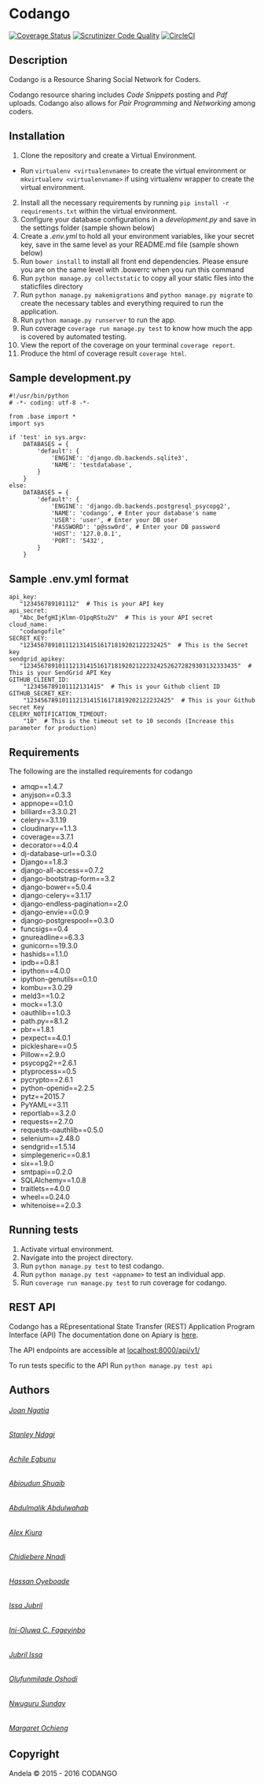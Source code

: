 # Codango

[![Coverage Status](https://coveralls.io/repos/github/andela/codango/badge.svg?branch=ch-add-badges-122549741)](https://coveralls.io/github/andela/codango?branch=ch-add-badges-122549741)
[![Scrutinizer Code Quality](https://scrutinizer-ci.com/g/andela/codango/badges/quality-score.png?b=ch-add-badges-122549741)](https://scrutinizer-ci.com/g/andela/codango/?branch=ch-add-badges-122549741)
[![CircleCI](https://circleci.com/gh/andela/codango/tree/ch-add-badges-122549741.svg?style=svg)](https://circleci.com/gh/andela/codango/tree/ch-add-badges-122549741)

## Description
Codango is a Resource Sharing Social Network for Coders.

Codango resource sharing includes *Code Snippets* posting and *Pdf* uploads. Codango also allows for *Pair Programming* and *Networking* among coders.

## Installation
1. Clone the repository and create a Virtual Environment.
- Run `virtualenv <virtualenvname>` to create the virtual environment or `mkvirtualenv <virtualenvname>` if using virtualenv wrapper to create the virtual environment.
2. Install all the necessary requirements by running `pip install -r requirements.txt` within the virtual environment.
3. Configure your database configurations in a *development.py* and save in the settings folder (sample shown below)
4. Create a *.env.yml* to hold all your environment variables, like your secret key, save in the same level as your README.md file (sample shown below)
5. Run `bower install` to install all front end dependencies. Please ensure you are on the same level with .bowerrc when you run this command
6. Run `python manage.py collectstatic` to copy all your static files into the staticfiles directory
7. Run `python manage.py makemigrations` and `python manage.py migrate` to create the necessary tables and everything required to run the application.
7. Run `python manage.py runserver` to run the app.
8. Run coverage `coverage run manage.py test` to know how much the app is covered by automated testing.
9. View the report of the coverage on your terminal `coverage report`.
10. Produce the html of coverage result `coverage html`.

## Sample development.py
```
#!/usr/bin/python
# -*- coding: utf-8 -*-

from .base import *
import sys

if 'test' in sys.argv:
    DATABASES = {
        'default': {
            'ENGINE': 'django.db.backends.sqlite3',
            'NAME': 'testdatabase',
        }
    }
else:
    DATABASES = {
        'default': {
            'ENGINE': 'django.db.backends.postgresql_psycopg2',
            'NAME': 'codango', # Enter your database's name
            'USER': 'user', # Enter your DB user
            'PASSWORD': 'p@ssw0rd', # Enter your DB password
            'HOST': '127.0.0.1',
            'PORT': '5432',
        }
    }
```


## Sample .env.yml format
```
api_key:
   "123456789101112"  # This is your API key
api_secret:
   "Abc_DefgHIjKlmn-O1pqRStu2V"  # This is your API secret
cloud_name:
   "codangofile"
SECRET_KEY:
   "12345678910111213141516171819202122232425"  # This is the Secret key
sendgrid_apikey:
   "1234567891011121314151617181920212223242526272829303132333435"  # This is your SendGrid API Key
GITHUB_CLIENT_ID:
    "123456789101112131415"  # This is your Github client ID
GITHUB_SECRET_KEY:
    "12345678910111213141516171819202122232425"  # This is your Github secret Key
CELERY_NOTIFICATION_TIMEOUT:
    "10"  # This is the timeout set to 10 seconds (Increase this parameter for production)

```

## Requirements
The following are the installed requirements for codango
- amqp==1.4.7
- anyjson==0.3.3
- appnope==0.1.0
- billiard==3.3.0.21
- celery==3.1.19
- cloudinary==1.1.3
- coverage==3.7.1
- decorator==4.0.4
- dj-database-url==0.3.0
- Django==1.8.3
- django-all-access==0.7.2
- django-bootstrap-form==3.2
- django-bower==5.0.4
- django-celery==3.1.17
- django-endless-pagination==2.0
- django-envie==0.0.9
- django-postgrespool==0.3.0
- funcsigs==0.4
- gnureadline==6.3.3
- gunicorn==19.3.0
- hashids==1.1.0
- ipdb==0.8.1
- ipython==4.0.0
- ipython-genutils==0.1.0
- kombu==3.0.29
- meld3==1.0.2
- mock==1.3.0
- oauthlib==1.0.3
- path.py==8.1.2
- pbr==1.8.1
- pexpect==4.0.1
- pickleshare==0.5
- Pillow==2.9.0
- psycopg2==2.6.1
- ptyprocess==0.5
- pycrypto==2.6.1
- python-openid==2.2.5
- pytz==2015.7
- PyYAML==3.11
- reportlab==3.2.0
- requests==2.7.0
- requests-oauthlib==0.5.0
- selenium==2.48.0
- sendgrid==1.5.14
- simplegeneric==0.8.1
- six==1.9.0
- smtpapi==0.2.0
- SQLAlchemy==1.0.8
- traitlets==4.0.0
- wheel==0.24.0
- whitenoise==2.0.3

## Running tests
1. Activate virtual environment.
2. Navigate into the project directory.
3. Run `python manage.py test` to test codango.
4. Run `python manage.py test <appname>` to test an individual app.
5. Run `coverage run manage.py test` to run coverage for codango.

## REST API
Codango has a REpresentational State Transfer (REST) Application Program Interface (API)
The documentation done on Apiary is [here](http://docs.codango.apiary.io/).

The API endpoints are accessible at [localhost:8000/api/v1/](http://localhost:8000/api/v1/)

To run tests specific to the API Run `python manage.py test api`

## Authors
###### [Joan Ngatia](https://github.com/andela-jngatia)
###### [Stanley Ndagi](https://github.com/NdagiStanley)
###### [Achile Egbunu](https://github.com/Achile)
###### [Abioudun Shuaib](https://github.com/abiodun0)
###### [Abdulmalik Abdulwahab](https://github.com/andela-aabdulwahab)
###### [Alex Kiura](https://github.com/andela-akiura)
###### [Chidiebere Nnadi](https://github.com/andela-cnnadi)
###### [Hassan Oyeboade](https://github.com/andela-hoyeboade)
###### [Issa Jubril](https://github.com/andela-ijubril)
###### [Ini-Oluwa C. Fageyinbo](https://github.com/IniOluwa)
###### [Jubril Issa](https://github.com/masterp4dev)
###### [Olufunmilade Oshodi](https://github.com/andela-ooshodi)
###### [Nwuguru Sunday](https://github.com/andela-snwuguru)
###### [Margaret Ochieng](https://github.com/andela-mochieng)

## Copyright
Andela © 2015 - 2016 CODANGO